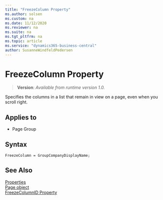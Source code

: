 ```yaml
---
title: "FreezeColumn Property"
ms.author: solsen
ms.custom: na
ms.date: 11/12/2020
ms.reviewer: na
ms.suite: na
ms.tgt_pltfrm: na
ms.topic: article
ms.service: "dynamics365-business-central"
author: SusanneWindfeldPedersen
---
```

[//]: # (START>DO_NOT_EDIT)
[//]: # (IMPORTANT:Do not edit any of the content between here and the END>DO_NOT_EDIT.)
[//]: # (Any modifications should be made in the .xml files in the ModernDev repo.)
# FreezeColumn Property
> **Version**: _Available from runtime version 1.0._

Specifies the columns in a list that remain in view on a page, even when you scroll right.

## Applies to
-   Page Group

[//]: # (IMPORTANT: END>DO_NOT_EDIT)
## Syntax

```AL
FreezeColumn = GroupCompanyDisplayName;
```

## See Also  

[Properties](devenv-properties.md)  
[Page object](../devenv-page-object.md)  
[FreezeColumnID Property](devenv-freezecolumnid-property.md)